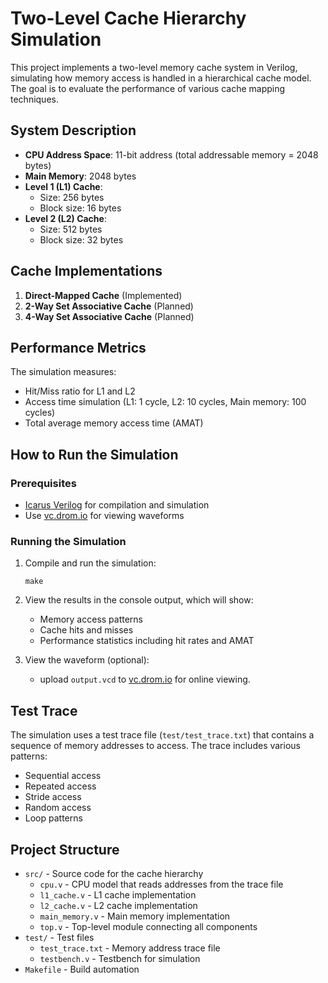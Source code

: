 # Two-Level Cache Hierarchy Simulation

This project implements a two-level memory cache system in Verilog, simulating how memory access is handled in a hierarchical cache model. The goal is to evaluate the performance of various cache mapping techniques.

## System Description

- **CPU Address Space**: 11-bit address (total addressable memory = 2048 bytes)
- **Main Memory**: 2048 bytes
- **Level 1 (L1) Cache**:
  - Size: 256 bytes
  - Block size: 16 bytes
- **Level 2 (L2) Cache**:
  - Size: 512 bytes
  - Block size: 32 bytes

## Cache Implementations

1. **Direct-Mapped Cache** (Implemented)
2. **2-Way Set Associative Cache** (Planned)
3. **4-Way Set Associative Cache** (Planned)

## Performance Metrics

The simulation measures:

- Hit/Miss ratio for L1 and L2
- Access time simulation (L1: 1 cycle, L2: 10 cycles, Main memory: 100 cycles)
- Total average memory access time (AMAT)

## How to Run the Simulation

### Prerequisites

- [Icarus Verilog](https://iverilog.icarus.com/) for compilation and simulation
- Use [vc.drom.io](https://vc.drom.io/) for viewing waveforms

### Running the Simulation

1. Compile and run the simulation:

   ```
   make
   ```

2. View the results in the console output, which will show:

   - Memory access patterns
   - Cache hits and misses
   - Performance statistics including hit rates and AMAT

3. View the waveform (optional):
   - upload `output.vcd` to [vc.drom.io](https://vc.drom.io/) for online viewing.

## Test Trace

The simulation uses a test trace file (`test/test_trace.txt`) that contains a sequence of memory addresses to access. The trace includes various patterns:

- Sequential access
- Repeated access
- Stride access
- Random access
- Loop patterns

## Project Structure

- `src/` - Source code for the cache hierarchy
  - `cpu.v` - CPU model that reads addresses from the trace file
  - `l1_cache.v` - L1 cache implementation
  - `l2_cache.v` - L2 cache implementation
  - `main_memory.v` - Main memory implementation
  - `top.v` - Top-level module connecting all components
- `test/` - Test files
  - `test_trace.txt` - Memory address trace file
  - `testbench.v` - Testbench for simulation
- `Makefile` - Build automation
